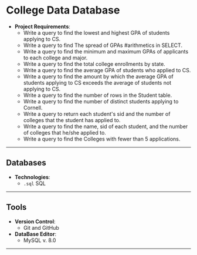 # College Data Database 

- **Project Requirements**:
    - Write a query to find the lowest and highest GPA of students applying to CS.
    - Write a query to find The spread of GPAs #arithmetics in SELECT.
    - Write a query to find the minimum and maximum GPAs of applicants to each college and major.
    - Write a query to find the total college enrollments by state.
    - Write a query to find the average GPA of students who applied to CS.
    - Write a query to find the amount by which the average GPA of students applying to CS exceeds the average of students not applying to CS.
    - Write a query to find the number of rows in the Student table.
    - Write a query to find the number of distinct students applying to Cornell.
    - Write a query to return each student's sid and the number of colleges that the student has applied to.
    - Write a query to find the name, sid of each student, and the number of colleges that he/she applied to.
    - Write a query to find the Colleges with fewer than 5 applications.

---

## Databases

- **Technologies**:
  - `.sql` SQL

---

## Tools

- **Version Control**:
  - Git and GitHub
- **DataBase Editor**:
  - MySQL v. 8.0 

---
